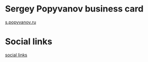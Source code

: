 # Sergey Popyvanov business card 
[s.popyvanov.ru](https://s.popyvanov.ru)
# Social links
[social links](https://s.popyvanov.ru/social)
